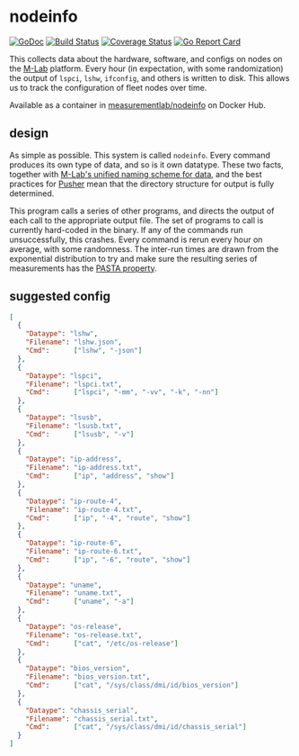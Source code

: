 # nodeinfo

[![GoDoc](https://godoc.org/github.com/m-lab/nodeinfo?status.svg)](https://godoc.org/github.com/m-lab/nodeinfo) [![Build Status](https://travis-ci.org/m-lab/nodeinfo.svg?branch=master)](https://travis-ci.org/m-lab/nodeinfo) [![Coverage Status](https://coveralls.io/repos/github/m-lab/nodeinfo/badge.svg?branch=master)](https://coveralls.io/github/m-lab/nodeinfo?branch=master) [![Go Report Card](https://goreportcard.com/badge/github.com/m-lab/nodeinfo)](https://goreportcard.com/report/github.com/m-lab/nodeinfo)

This collects data about the hardware, software, and configs on nodes on the
[M-Lab](https://www.measurementlab.net) platform.  Every hour (in expectation,
with some randomization) the output of `lspci`, `lshw`, `ifconfig`, and others
is written to disk. This allows us to track the configuration of fleet nodes
over time.

Available as a container in
[measurementlab/nodeinfo](https://hub.docker.com/r/measurementlab/nodeinfo/) on
Docker Hub.

## design

As simple as possible. This system is called `nodeinfo`. Every command produces its own type of data, and so is it own datatype.  These two facts, together with [M-Lab's unified naming scheme for data](http://example.com), and the best practices for [Pusher](http://github.com/m-lab/pusher) mean that the directory structure for output is fully determined.

This program calls a series of other programs, and directs the output of each call to the appropriate output file. The set of programs to call is currently hard-coded in the binary. If any of the commands run unsuccessfully, this crashes.  Every command is rerun every hour on average, with some randomness. The inter-run times are drawn from the exponential distribution to try and make sure the resulting series of measurements has the [PASTA property](https://en.wikipedia.org/wiki/Arrival_theorem).

## suggested config

```json
[
  {
    "Dataype": "lshw",
    "Filename": "lshw.json",
    "Cmd":      ["lshw", "-json"]
  },
  {
    "Dataype": "lspci",
    "Filename": "lspci.txt",
    "Cmd":      ["lspci", "-mm", "-vv", "-k", "-nn"]
  },
  {
    "Dataype": "lsusb",
    "Filename": "lsusb.txt",
    "Cmd":      ["lsusb", "-v"]
  },
  {
    "Dataype": "ip-address",
    "Filename": "ip-address.txt",
    "Cmd":      ["ip", "address", "show"]
  },
  {
    "Dataype": "ip-route-4",
    "Filename": "ip-route-4.txt",
    "Cmd":      ["ip", "-4", "route", "show"]
  },
  {
    "Dataype": "ip-route-6",
    "Filename": "ip-route-6.txt",
    "Cmd":      ["ip", "-6", "route", "show"]
  },
  {
    "Dataype": "uname",
    "Filename": "uname.txt",
    "Cmd":      ["uname", "-a"]
  },
  {
    "Dataype": "os-release",
    "Filename": "os-release.txt",
    "Cmd":      ["cat", "/etc/os-release"]
  },
  {
    "Dataype": "bios_version",
    "Filename": "bios_version.txt",
    "Cmd":      ["cat", "/sys/class/dmi/id/bios_version"]
  },
  {
    "Dataype": "chassis_serial",
    "Filename": "chassis_serial.txt",
    "Cmd":      ["cat", "/sys/class/dmi/id/chassis_serial"]
  }
]
```
